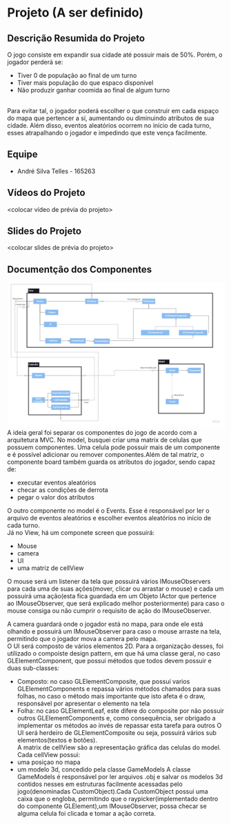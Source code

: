 # Projeto (A ser definido)
## Descrição Resumida do Projeto
 O jogo consiste em expandir sua cidade até possuir mais de 50%. Porém, o jogador perderá se:
 - Tiver 0 de população ao final de um turno
 - Tiver mais população do que espaco disponível
 - Não produzir ganhar coomida ao final de algum turno
<br>
Para evitar tal, o jogador poderá escolher o que construir em cada espaço do mapa que pertencer a sí, aumentando ou diminuindo atributos de sua cidade. Além disso, eventos aleatórios ocorrem no início de cada turno, esses atrapalhando o jogador e impedindo que este vença facilmente.

## Equipe
- André Silva Telles - 165263

## Vídeos do Projeto
<colocar vídeo de prévia do projeto>

## Slides do Projeto
<colocar slides de prévia do projeto>

## Documentção dos Componentes
![Diagrama geral do Projeto](https://github.com/AndreTells/tarefasMC322/blob/main/Jogo-3D/images/Diagrama-Geral-Do-Projeto.jpg)
A ideia geral foi separar os componentes do jogo de acordo com a arquitetura MVC.
No model, busquei criar uma matrix de celulas que possuem componentes. Uma celula pode possuir mais de um componente e é possível adicionar ou remover componentes.Além de tal matriz, o componente board também guarda os atributos do jogador, sendo capaz de:
- executar eventos aleatórios 
- checar as condições de derrota
- pegar o valor dos atributos

O outro componente no model é o Events. Esse é responsável por ler o arquivo de eventos aleatórios e escolher eventos aleatórios no início de cada turno.
<br>
Já no View, há um componete screen que possuirá:
- Mouse
- camera
- UI
- uma matriz de cellView


O mouse será um listener da tela que possuirá vários IMouseObservers para cada uma de suas ações(mover, clicar ou arrastar o mouse) e cada um possuirá uma ação(esta fica guardada em um Objeto IActor que pertence ao IMouseObserver, que será explicado melhor posteriormente) para caso o mouse consiga ou não cumprir o requisito de ação do IMouseObserver.

A camera guardará onde o jogador está no mapa, para onde ele está olhando e possuirá um IMouseObserver para caso o mouse arraste na tela, permitindo que o jogador mova a camera pelo mapa.
<br>O UI será composto de vários elementos 2D. Para a organização desses, foi utilizado o compoiste design pattern, em que há uma classe geral, no caso GLElementComponent, que possui métodos que todos devem possuir e duas sub-classes:
- Composto: no caso GLElementComposite, que possuí varios GLElementComponents e repassa vários métodos chamados para suas folhas, no caso o método mais importante que isto afeta é o draw, responsável por apresentar o elemento na tela
- Folha: no caso GLElementLeaf, este difere do composite por não possuir outros GLElementComponents e, como consequência, ser obrigado a implementar os métodos ao invés de repassar esta tarefa para outros
O UI será herdeiro de GLElementComposite ou seja, possuirá vários sub elementos(textos e botões).
<br>A matrix de cellView são a representação gráfica das celulas do model. Cada cellView possui:
- uma posiçao no mapa
- um modelo 3d, concedido pela classe GameModels
A classe GameModels é responsável por ler arquivos .obj e salvar os modelos 3d contidos nesses em estruturas facilmente acessadas pelo jogo(denominadas CustomObject).Cada CustomObject possui uma caixa que o engloba, permitindo que o raypicker(implementado dentro do componente GLElement),um IMouseObserver, possa checar se alguma celula foi clicada e tomar a ação correta.
